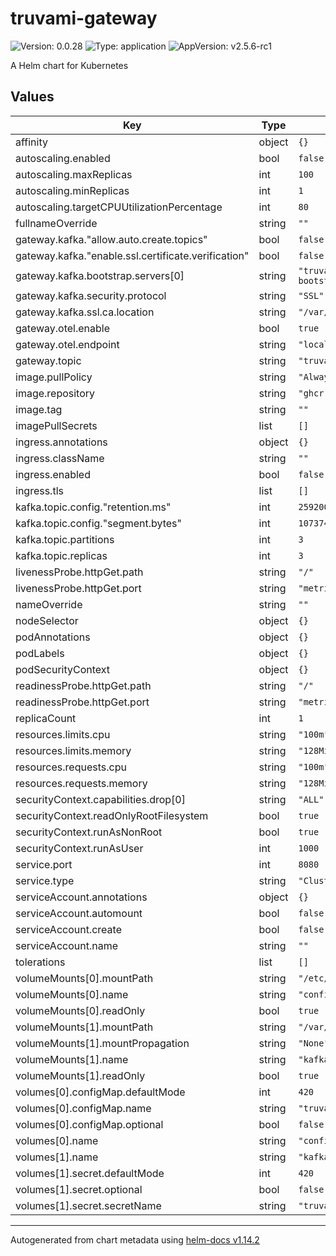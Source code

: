 # truvami-gateway

![Version: 0.0.28](https://img.shields.io/badge/Version-0.0.28-informational?style=flat-square) ![Type: application](https://img.shields.io/badge/Type-application-informational?style=flat-square) ![AppVersion: v2.5.6-rc1](https://img.shields.io/badge/AppVersion-v2.5.6--rc1-informational?style=flat-square)

A Helm chart for Kubernetes

## Values

| Key | Type | Default | Description |
|-----|------|---------|-------------|
| affinity | object | `{}` |  |
| autoscaling.enabled | bool | `false` |  |
| autoscaling.maxReplicas | int | `100` |  |
| autoscaling.minReplicas | int | `1` |  |
| autoscaling.targetCPUUtilizationPercentage | int | `80` |  |
| fullnameOverride | string | `""` |  |
| gateway.kafka."allow.auto.create.topics" | bool | `false` |  |
| gateway.kafka."enable.ssl.certificate.verification" | bool | `false` |  |
| gateway.kafka.bootstrap.servers[0] | string | `"truvami-stack-kafka-bootstrap:9093"` |  |
| gateway.kafka.security.protocol | string | `"SSL"` |  |
| gateway.kafka.ssl.ca.location | string | `"/var/run/secrets/kafka/ca.crt"` |  |
| gateway.otel.enable | bool | `true` |  |
| gateway.otel.endpoint | string | `"localhost:4318"` |  |
| gateway.topic | string | `"truvami"` |  |
| image.pullPolicy | string | `"Always"` |  |
| image.repository | string | `"ghcr.io/truvami/gateway"` |  |
| image.tag | string | `""` |  |
| imagePullSecrets | list | `[]` |  |
| ingress.annotations | object | `{}` |  |
| ingress.className | string | `""` |  |
| ingress.enabled | bool | `false` |  |
| ingress.tls | list | `[]` |  |
| kafka.topic.config."retention.ms" | int | `2592000000` |  |
| kafka.topic.config."segment.bytes" | int | `1073741824` |  |
| kafka.topic.partitions | int | `3` |  |
| kafka.topic.replicas | int | `3` |  |
| livenessProbe.httpGet.path | string | `"/"` |  |
| livenessProbe.httpGet.port | string | `"metrics"` |  |
| nameOverride | string | `""` |  |
| nodeSelector | object | `{}` |  |
| podAnnotations | object | `{}` |  |
| podLabels | object | `{}` |  |
| podSecurityContext | object | `{}` |  |
| readinessProbe.httpGet.path | string | `"/"` |  |
| readinessProbe.httpGet.port | string | `"metrics"` |  |
| replicaCount | int | `1` |  |
| resources.limits.cpu | string | `"100m"` |  |
| resources.limits.memory | string | `"128Mi"` |  |
| resources.requests.cpu | string | `"100m"` |  |
| resources.requests.memory | string | `"128Mi"` |  |
| securityContext.capabilities.drop[0] | string | `"ALL"` |  |
| securityContext.readOnlyRootFilesystem | bool | `true` |  |
| securityContext.runAsNonRoot | bool | `true` |  |
| securityContext.runAsUser | int | `1000` |  |
| service.port | int | `8080` |  |
| service.type | string | `"ClusterIP"` |  |
| serviceAccount.annotations | object | `{}` |  |
| serviceAccount.automount | bool | `false` |  |
| serviceAccount.create | bool | `false` |  |
| serviceAccount.name | string | `""` |  |
| tolerations | list | `[]` |  |
| volumeMounts[0].mountPath | string | `"/etc/truvami-gateway"` |  |
| volumeMounts[0].name | string | `"config"` |  |
| volumeMounts[0].readOnly | bool | `true` |  |
| volumeMounts[1].mountPath | string | `"/var/run/secrets/kafka"` |  |
| volumeMounts[1].mountPropagation | string | `"None"` |  |
| volumeMounts[1].name | string | `"kafka-credentials"` |  |
| volumeMounts[1].readOnly | bool | `true` |  |
| volumes[0].configMap.defaultMode | int | `420` |  |
| volumes[0].configMap.name | string | `"truvami-gateway-config"` |  |
| volumes[0].configMap.optional | bool | `false` |  |
| volumes[0].name | string | `"config"` |  |
| volumes[1].name | string | `"kafka-credentials"` |  |
| volumes[1].secret.defaultMode | int | `420` |  |
| volumes[1].secret.optional | bool | `false` |  |
| volumes[1].secret.secretName | string | `"truvami-gateway-kafka"` |  |

----------------------------------------------
Autogenerated from chart metadata using [helm-docs v1.14.2](https://github.com/norwoodj/helm-docs/releases/v1.14.2)
